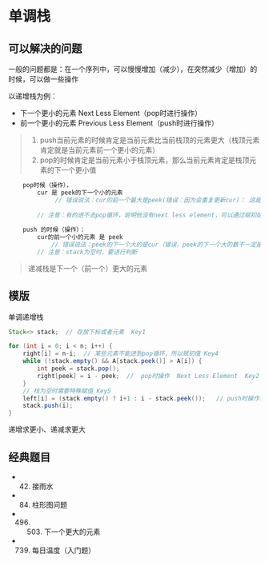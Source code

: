 # 单调栈

## 可以解决的问题
一般的问题都是：在一个序列中，可以慢慢增加（减少），在突然减少（增加）的时候，可以做一些操作

以递增栈为例：
- 下一个更小的元素 Next Less Element（pop时进行操作）
- 前一个更小的元素 Previous Less Element（push时进行操作）

> 1. push当前元素的时候肯定是当前元素比当前栈顶的元素更大（栈顶元素肯定就是当前元素前一个更小的元素）
> 2. pop的时候肯定是当前元素小于栈顶元素，那么当前元素肯定是栈顶元素的下一个更小值

```Java
    pop时候（操作），
        cur 是 peek的下一个小的元素
             // 错误说法：cur的前一个最大是peek(错误：因为会重复更新cur)： 这是一个循环前面的都是比cur大的，第84题就是利用这个
        
        // 注意：有的进不去pop循环，说明他没有next less element，可以通过赋初始值进行处理
        
    push 的时候（操作）：
        cur的前一个小的元素 是 peek
            // 错误说法：peek的下一个大的是cur（错误，peek的下一个大的数不一定是cur, 当前的peek后面有可能有下降的数，被pop出栈了, 没有被记录下来）
        // 注意：stack为空时，要进行判断
```

> 递减栈是下一个（前一个）更大的元素

## 模版
单调递增栈
```Java
Stack<> stack;  // 存放下标或者元素  Key1

for (int i = 0; i < n; i++) {
    right[i] = n-i;  // 某些元素不能进到pop循环，所以赋初值 Key4
    while (!stack.empty() && A[stack.peek()] > A[i]) {
        int peek = stack.pop();
        right[peek] = i - peek;  //  pop时操作  Next Less Element  Key2
    }
    // 栈为空时需要特殊赋值 Key5
    left[i] = (stack.empty() ? i+1 : i - stack.peek());   // push时操作，Previous Less Element   Key3
    stack.push(i);
}
```
递增求更小、递减求更大

## 经典题目

- 42. 接雨水
- 84. 柱形图问题
- 496. 503. 下一个更大的元素
- 739. 每日温度（入门题）